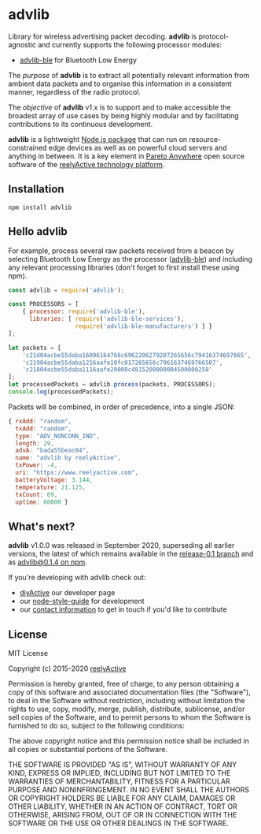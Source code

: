 advlib
======

Library for wireless advertising packet decoding.  __advlib__ is protocol-agnostic and currently supports the following processor modules:
- [advlib-ble](https://github.com/reelyactive/advlib-ble) for Bluetooth Low Energy

The _purpose_ of __advlib__ is to extract all potentially relevant information from ambient data packets and to organise this information in a consistent manner, regardless of the radio protocol.

The _objective_ of __advlib__ v1.x is to support and to make accessible the broadest array of use cases by being highly modular and by facilitating contributions to its continuous development.

__advlib__ is a lightweight [Node.js package](https://www.npmjs.com/package/advlib) that can run on resource-constrained edge devices as well as on powerful cloud servers and anything in between. It is a key element in [Pareto Anywhere](https://getpareto.com/) open source software of the [reelyActive technology platform](https://www.reelyactive.com/technology/).


Installation
------------

    npm install advlib


Hello advlib
------------

For example, process several raw packets received from a beacon by selecting Bluetooth Low Energy as the processor ([advlib-ble](https://github.com/reelyactive/advlib-ble)) and including any relevant processing libraries (don't forget to first install these using npm).

```javascript
const advlib = require('advlib');

const PROCESSORS = [
    { processor: require('advlib-ble'),
      libraries: [ require('advlib-ble-services'),
                   require('advlib-ble-manufacturers') ] }
];

let packets = [
    'c21d04acbe55daba16096164766c6962206279207265656c79416374697665',
    'c21904acbe55daba1216aafe10fc017265656c7961637469766507',
    'c21804acbe55daba1116aafe20000c4815200000004500000258'
];
let processedPackets = advlib.process(packets, PROCESSORS);
console.log(processedPackets);
```

Packets will be combined, in order of precedence, into a single JSON:

```javascript
{ rxAdd: "random",
  txAdd: "random",
  type: "ADV_NONCONN_IND",
  length: 29,
  advA: "bada55beac04",
  name: "advlib by reelyActive",
  txPower: -4,
  uri: "https://www.reelyactive.com",
  batteryVoltage: 3.144,
  temperature: 21.125,
  txCount: 69,
  uptime: 60000 }
```


What's next?
------------

__advlib__ v1.0.0 was released in September 2020, superseding all earlier versions, the latest of which remains available in the [release-0.1 branch](https://github.com/reelyactive/advlib/tree/release-0.1) and as [advlib@0.1.4 on npm](https://www.npmjs.com/package/advlib/v/0.1.4).

If you're developing with advlib check out:
* [diyActive](https://reelyactive.github.io/) our developer page
* our [node-style-guide](https://github.com/reelyactive/node-style-guide) for development
* our [contact information](https://www.reelyactive.com/contact/) to get in touch if you'd like to contribute


License
-------

MIT License

Copyright (c) 2015-2020 [reelyActive](https://www.reelyactive.com)

Permission is hereby granted, free of charge, to any person obtaining a copy of this software and associated documentation files (the "Software"), to deal in the Software without restriction, including without limitation the rights to use, copy, modify, merge, publish, distribute, sublicense, and/or sell copies of the Software, and to permit persons to whom the Software is furnished to do so, subject to the following conditions:

The above copyright notice and this permission notice shall be included in all copies or substantial portions of the Software.

THE SOFTWARE IS PROVIDED "AS IS", WITHOUT WARRANTY OF ANY KIND, EXPRESS OR 
IMPLIED, INCLUDING BUT NOT LIMITED TO THE WARRANTIES OF MERCHANTABILITY, 
FITNESS FOR A PARTICULAR PURPOSE AND NONINFRINGEMENT. IN NO EVENT SHALL THE 
AUTHORS OR COPYRIGHT HOLDERS BE LIABLE FOR ANY CLAIM, DAMAGES OR OTHER 
LIABILITY, WHETHER IN AN ACTION OF CONTRACT, TORT OR OTHERWISE, ARISING FROM, 
OUT OF OR IN CONNECTION WITH THE SOFTWARE OR THE USE OR OTHER DEALINGS IN 
THE SOFTWARE.
